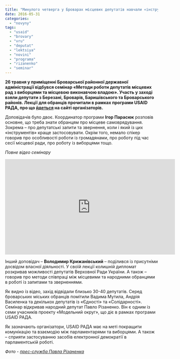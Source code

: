 ```yaml
---
title: "Минулого четверга у Броварах місцевих депутатів навчали «інструментам» їхньої роботи"
date: 2016-05-31
categories: 
  - "novyny"
tags: 
  - "usaid"
  - "brovary"
  - "vru"
  - "deputat"
  - "lektsiya"
  - "novini"
  - "programa"
  - "rizanenko"
  - "seminar"
---
```


**26 травня у приміщенні Броварської районної державної адміністрації відбувся семінар «Методи роботи депутатів місцевих рад з виборцями та місцевою виконавчою владою». Участь у заході взяли депутати з Березані, Броварів, Баришівського та Броварського районів. Лекції для обранців прочитали в рамках програми USAID РАДА, про що [йдеться](http://www.radaprogram.org/radanews/usaid-rada-navchala-deputativ-miscevyh-rad-u-modelnomu-okruzi-roboti-z-vyborcyamy-ta) на сайті організаторів.**

Доповідачів було двоє. Координатор програми **Ігор Парасюк** розповів основне, що треба знати обранцям про місцеве самоврядування. Зокрема – про депутатські запити та звернення, коли і який із цих «інструментів» краще застосовувати. Окрім того, немало спікер говорив про особливості роботи із громадянами, про роботу під час сесії місцевої ради, про роботу із виборцями тощо.

_Повне відео семінару_

<iframe src="https://www.youtube.com/embed/_sI1QI5p6-o" width="560" height="315" frameborder="0" allowfullscreen="allowfullscreen"></iframe>

Інший доповідач – **Володимир Крижанівський** – поділився із присутніми досвідом власної діяльності. У своїй лекції колишній дипломат розкривав можливості депутатів Верховної Ради України. А також – говорив про методи співпраці між місцевими та народними обранцями в роботі із запитами та зверненнями.

Як видно із відео, захід відвідали близько 30-40 депутатів. Серед броварських міських обранців помітили Вадима Мутила, Андрія Василенка та декількох депутатів із «Єдності» та «Солідарності». Семінар відкривав народний депутат Павло Різаненко. Він є одним із семи учасників проекту «Модельний округ», що діє в рамках програми USAID РАДА.

Як зазначають організатори, USAID РАДА має на меті покращити комунікацію та взаємодію між парламентарями та виборцями. А також – сприяти застосуванню засобів електронної демократії в парламентській роботі.

_Фото - [прес-служба Павла Різаненка](https://www.facebook.com/rizanenko.ua/posts/1368868463129673)_

